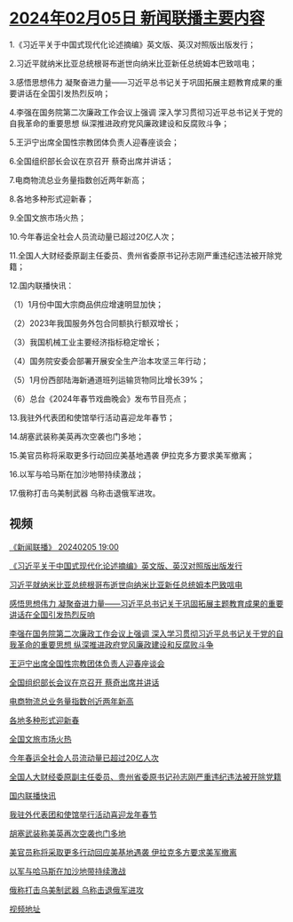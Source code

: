 # [2024年02月05日 新闻联播主要内容](https://tv.cctv.com/lm/xwlb/day/20240205.shtml)

1.《习近平关于中国式现代化论述摘编》英文版、英汉对照版出版发行；

2.习近平就纳米比亚总统根哥布逝世向纳米比亚新任总统姆本巴致唁电；

3.感悟思想伟力 凝聚奋进力量——习近平总书记关于巩固拓展主题教育成果的重要讲话在全国引发热烈反响；

4.李强在国务院第二次廉政工作会议上强调 深入学习贯彻习近平总书记关于党的自我革命的重要思想 纵深推进政府党风廉政建设和反腐败斗争；

5.王沪宁出席全国性宗教团体负责人迎春座谈会；

6.全国组织部长会议在京召开 蔡奇出席并讲话；

7.电商物流总业务量指数创近两年新高；

8.各地多种形式迎新春；

9.全国文旅市场火热；

10.今年春运全社会人员流动量已超过20亿人次；

11.全国人大财经委原副主任委员、贵州省委原书记孙志刚严重违纪违法被开除党籍；

12.国内联播快讯：

（1）1月份中国大宗商品供应增速明显加快；

（2）2023年我国服务外包合同额执行额双增长；

（3）我国机械工业主要经济指标稳定增长；

（4）国务院安委会部署开展安全生产治本攻坚三年行动；

（5）1月份西部陆海新通道班列运输货物同比增长39%；

（6）总台《2024年春节戏曲晚会》发布节目亮点；

13.我驻外代表团和使馆举行活动喜迎龙年春节；

14.胡塞武装称美英再次空袭也门多地；

15.美官员称将采取更多行动回应美基地遇袭 伊拉克多方要求美军撤离；

16.以军与哈马斯在加沙地带持续激战；

17.俄称打击乌美制武器 乌称击退俄军进攻。

## 视频

[《新闻联播》 20240205 19:00](https://tv.cctv.com/2024/02/05/VIDECH9VlZfMrqpDT6xWfWv7240205.shtml)

[《习近平关于中国式现代化论述摘编》英文版、英汉对照版出版发行](https://tv.cctv.com/2024/02/05/VIDEKHWL1aXoIhBkMt2nPkZF240205.shtml)

[习近平就纳米比亚总统根哥布逝世向纳米比亚新任总统姆本巴致唁电](https://tv.cctv.com/2024/02/05/VIDEfUW1tqeyncsMldyNkuCR240205.shtml)

[感悟思想伟力 凝聚奋进力量——习近平总书记关于巩固拓展主题教育成果的重要讲话在全国引发热烈反响](https://tv.cctv.com/2024/02/05/VIDEfeVhSdP9p44Jn374NhZT240205.shtml)

[李强在国务院第二次廉政工作会议上强调 深入学习贯彻习近平总书记关于党的自我革命的重要思想 纵深推进政府党风廉政建设和反腐败斗争](https://tv.cctv.com/2024/02/05/VIDEK0aGZ3Utq9luzDbr5lvs240205.shtml)

[王沪宁出席全国性宗教团体负责人迎春座谈会](https://tv.cctv.com/2024/02/05/VIDEcjfz3j25nF4US5VCJp91240205.shtml)

[全国组织部长会议在京召开 蔡奇出席并讲话](https://tv.cctv.com/2024/02/05/VIDEKfhwsVJGwSZ25Q5VTGqc240205.shtml)

[电商物流总业务量指数创近两年新高](https://tv.cctv.com/2024/02/05/VIDEYHPHuTacqVjpItNuvMYZ240205.shtml)

[各地多种形式迎新春](https://tv.cctv.com/2024/02/05/VIDE2qYGQgwn9IqM1zrwlOWW240205.shtml)

[全国文旅市场火热](https://tv.cctv.com/2024/02/05/VIDETLlDbX0tbrIeR1OfJHrv240205.shtml)

[今年春运全社会人员流动量已超过20亿人次](https://tv.cctv.com/2024/02/05/VIDEHwNhH7LfXachV4by4L9Z240205.shtml)

[全国人大财经委原副主任委员、贵州省委原书记孙志刚严重违纪违法被开除党籍](https://tv.cctv.com/2024/02/05/VIDEUEnc2iMYS357JOJXZ3fa240205.shtml)

[国内联播快讯](https://tv.cctv.com/2024/02/05/VIDEvKKJ1xIC5vxsDkYxTimy240205.shtml)

[我驻外代表团和使馆举行活动喜迎龙年春节](https://tv.cctv.com/2024/02/05/VIDEf6zVvgSQqGfUENTePblC240205.shtml)

[胡塞武装称美英再次空袭也门多地](https://tv.cctv.com/2024/02/05/VIDEoS8CH00fjWRV1Pm8PR5L240205.shtml)

[美官员称将采取更多行动回应美基地遇袭 伊拉克多方要求美军撤离](https://tv.cctv.com/2024/02/05/VIDEefrbofMzCjhrjywQWURH240205.shtml)

[以军与哈马斯在加沙地带持续激战](https://tv.cctv.com/2024/02/05/VIDE4K7yxGSRbAhdi3d2hA9a240205.shtml)

[俄称打击乌美制武器 乌称击退俄军进攻](https://tv.cctv.com/2024/02/05/VIDEnyUNsEsxGRXo1vGNfMpO240205.shtml)

[视频地址](https://tv.cctv.com/lm/xwlb/day/20240205.shtml) 

